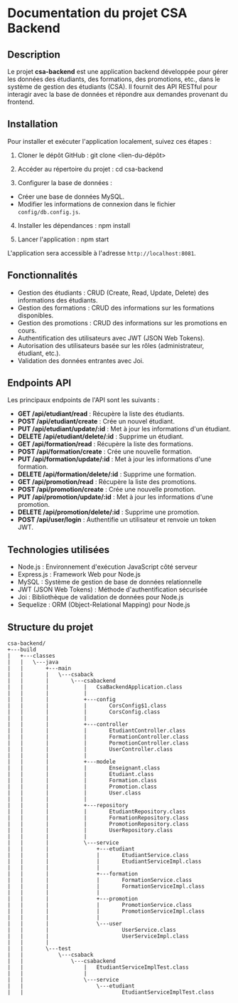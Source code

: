 # Documentation du projet CSA Backend

## Description
Le projet **csa-backend** est une application backend développée pour gérer les données des étudiants, des formations, des promotions, etc., dans le système de gestion des étudiants (CSA). Il fournit des API RESTful pour interagir avec la base de données et répondre aux demandes provenant du frontend.

## Installation
Pour installer et exécuter l'application localement, suivez ces étapes :

1. Cloner le dépôt GitHub :
git clone <lien-du-dépôt>

3. Accéder au répertoire du projet :
cd csa-backend

4. Configurer la base de données :
- Créer une base de données MySQL.
- Modifier les informations de connexion dans le fichier `config/db.config.js`.

4. Installer les dépendances :
npm install

5. Lancer l'application :
npm start

L'application sera accessible à l'adresse `http://localhost:8081`.

## Fonctionnalités
- Gestion des étudiants : CRUD (Create, Read, Update, Delete) des informations des étudiants.
- Gestion des formations : CRUD des informations sur les formations disponibles.
- Gestion des promotions : CRUD des informations sur les promotions en cours.
- Authentification des utilisateurs avec JWT (JSON Web Tokens).
- Autorisation des utilisateurs basée sur les rôles (administrateur, étudiant, etc.).
- Validation des données entrantes avec Joi.

## Endpoints API
Les principaux endpoints de l'API sont les suivants :

- **GET /api/etudiant/read** : Récupère la liste des étudiants.
- **POST /api/etudiant/create** : Crée un nouvel étudiant.
- **PUT /api/etudiant/update/:id** : Met à jour les informations d'un étudiant.
- **DELETE /api/etudiant/delete/:id** : Supprime un étudiant.
- **GET /api/formation/read** : Récupère la liste des formations.
- **POST /api/formation/create** : Crée une nouvelle formation.
- **PUT /api/formation/update/:id** : Met à jour les informations d'une formation.
- **DELETE /api/formation/delete/:id** : Supprime une formation.
- **GET /api/promotion/read** : Récupère la liste des promotions.
- **POST /api/promotion/create** : Crée une nouvelle promotion.
- **PUT /api/promotion/update/:id** : Met à jour les informations d'une promotion.
- **DELETE /api/promotion/delete/:id** : Supprime une promotion.
- **POST /api/user/login** : Authentifie un utilisateur et renvoie un token JWT.

## Technologies utilisées
- Node.js : Environnement d'exécution JavaScript côté serveur
- Express.js : Framework Web pour Node.js
- MySQL : Système de gestion de base de données relationnelle
- JWT (JSON Web Tokens) : Méthode d'authentification sécurisée
- Joi : Bibliothèque de validation de données pour Node.js
- Sequelize : ORM (Object-Relational Mapping) pour Node.js

## Structure du projet
```
csa-backend/
+---build
|   +---classes
|   |   \---java
|   |       +---main
|   |       |   \---csaback
|   |       |       \---csabackend
|   |       |           |   CsaBackendApplication.class
|   |       |           |
|   |       |           +---config
|   |       |           |       CorsConfig$1.class
|   |       |           |       CorsConfig.class
|   |       |           |
|   |       |           +---controller
|   |       |           |       EtudiantController.class
|   |       |           |       FormationController.class
|   |       |           |       PormotionController.class
|   |       |           |       UserController.class
|   |       |           |
|   |       |           +---modele
|   |       |           |       Enseignant.class
|   |       |           |       Etudiant.class
|   |       |           |       Formation.class
|   |       |           |       Promotion.class
|   |       |           |       User.class
|   |       |           |
|   |       |           +---repository
|   |       |           |       EtudiantRepository.class
|   |       |           |       FormationRepository.class
|   |       |           |       PromotionRepository.class
|   |       |           |       UserRepository.class
|   |       |           |
|   |       |           \---service
|   |       |               +---etudiant
|   |       |               |       EtudiantService.class
|   |       |               |       EtudiantServiceImpl.class
|   |       |               |
|   |       |               +---formation
|   |       |               |       FormationService.class
|   |       |               |       FormationServiceImpl.class
|   |       |               |
|   |       |               +---promotion
|   |       |               |       PromotionService.class
|   |       |               |       PromotionServiceImpl.class
|   |       |               |
|   |       |               \---user
|   |       |                       UserService.class
|   |       |                       UserServiceImpl.class
|   |       |
|   |       \---test
|   |           \---csaback
|   |               \---csabackend
|   |                   |   EtudiantServiceImplTest.class
|   |                   |
|   |                   \---service
|   |                       \---etudiant
|   |                               EtudiantServiceImplTest.class

```
